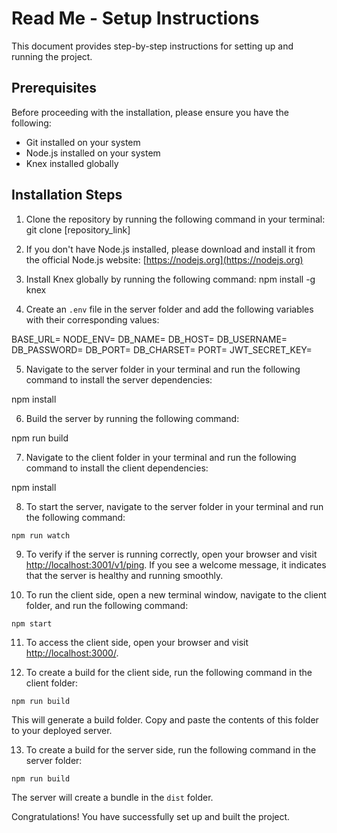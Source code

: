 # Read Me - Setup Instructions

This document provides step-by-step instructions for setting up and running the project.

## Prerequisites

Before proceeding with the installation, please ensure you have the following:

- Git installed on your system
- Node.js installed on your system
- Knex installed globally

## Installation Steps

1. Clone the repository by running the following command in your terminal:
git clone [repository_link]


2. If you don't have Node.js installed, please download and install it from the official Node.js website: [https://nodejs.org](https://nodejs.org)

3. Install Knex globally by running the following command:
npm install -g knex


4. Create an `.env` file in the server folder and add the following variables with their corresponding values:

BASE_URL=
NODE_ENV=
DB_NAME=
DB_HOST=
DB_USERNAME=
DB_PASSWORD=
DB_PORT=
DB_CHARSET=
PORT=
JWT_SECRET_KEY=

5. Navigate to the server folder in your terminal and run the following command to install the server dependencies:

npm install


6. Build the server by running the following command:

npm run build

7. Navigate to the client folder in your terminal and run the following command to install the client dependencies:

npm install


8. To start the server, navigate to the server folder in your terminal and run the following command:
```
npm run watch
```

9. To verify if the server is running correctly, open your browser and visit [http://localhost:3001/v1/ping](http://localhost:3001/v1/ping). If you see a welcome message, it indicates that the server is healthy and running smoothly.

10. To run the client side, open a new terminal window, navigate to the client folder, and run the following command:
 ```
 npm start
 ```

11. To access the client side, open your browser and visit [http://localhost:3000/](http://localhost:3000/).

12. To create a build for the client side, run the following command in the client folder:
 ```
 npm run build
 ```
 This will generate a build folder. Copy and paste the contents of this folder to your deployed server.

13. To create a build for the server side, run the following command in the server folder:
 ```
 npm run build
 ```
 The server will create a bundle in the `dist` folder.

Congratulations! You have successfully set up and built the project.
